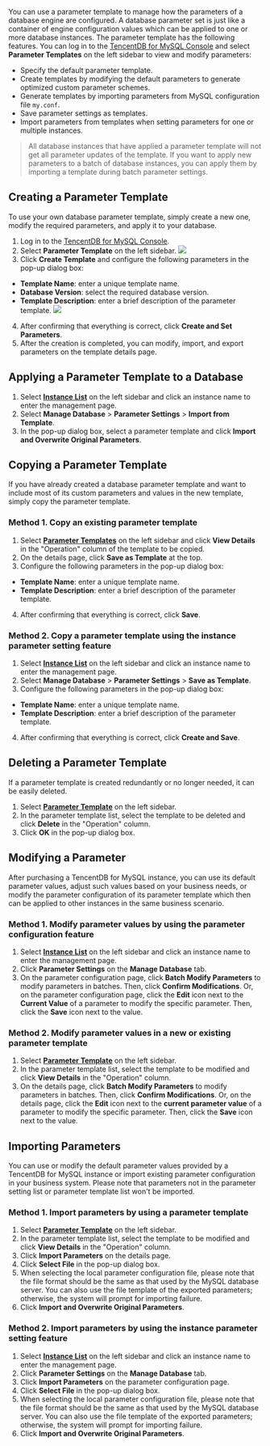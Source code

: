 You can use a parameter template to manage how the parameters of a database engine are configured. A database parameter set is just like a container of engine configuration values which can be applied to one or more database instances.
The parameter template has the following features. You can log in to the [TencentDB for MySQL Console](https://console.cloud.tencent.com/cdb) and select **Parameter Templates** on the left sidebar to view and modify parameters:
- Specify the default parameter template.
- Create templates by modifying the default parameters to generate optimized custom parameter schemes.
- Generate templates by importing parameters from MySQL configuration file `my.conf`.
- Save parameter settings as templates.
- Import parameters from templates when setting parameters for one or multiple instances.
> All database instances that have applied a parameter template will not get all parameter updates of the template. If you want to apply new parameters to a batch of database instances, you can apply them by importing a template during batch parameter settings.

## Creating a Parameter Template
To use your own database parameter template, simply create a new one, modify the required parameters, and apply it to your database.
1. Log in to the [TencentDB for MySQL Console](https://console.cloud.tencent.com/cdb).
2. Select **Parameter Template** on the left sidebar.
![](https://main.qcloudimg.com/raw/ba2e21784ea990684ae8ed459057c28d.png)
3. Click **Create Template** and configure the following parameters in the pop-up dialog box:
 - **Template Name**: enter a unique template name.
 - **Database Version**: select the required database version.
 - **Template Description**: enter a brief description of the parameter template.
![](https://main.qcloudimg.com/raw/5851500ccdec4359b47709a28d3f6fac.png)
4. After confirming that everything is correct, click **Create and Set Parameters**.
5. After the creation is completed, you can modify, import, and export parameters on the template details page.

## Applying a Parameter Template to a Database
1. Select **[Instance List](https://console.cloud.tencent.com/cdb)** on the left sidebar and click an instance name to enter the management page.
2. Select **Manage Database** > **Parameter Settings** > **Import from Template**.
3. In the pop-up dialog box, select a parameter template and click **Import and Overwrite Original Parameters**.

## Copying a Parameter Template
If you have already created a database parameter template and want to include most of its custom parameters and values in the new template, simply copy the parameter template.

### Method 1. Copy an existing parameter template
1. Select **[Parameter Templates](https://console.cloud.tencent.com/mysql/param-templates)** on the left sidebar and click **View Details** in the "Operation" column of the template to be copied.
2. On the details page, click **Save as Template** at the top.
3. Configure the following parameters in the pop-up dialog box:
  - **Template Name**: enter a unique template name.
  - **Template Description**: enter a brief description of the parameter template.
4. After confirming that everything is correct, click **Save**.

### Method 2. Copy a parameter template using the instance parameter setting feature
1. Select **[Instance List](https://console.cloud.tencent.com/cdb)** on the left sidebar and click an instance name to enter the management page.
2. Select **Manage Database** > **Parameter Settings** > **Save as Template**.
3. Configure the following parameters in the pop-up dialog box:
  - **Template Name**: enter a unique template name.
  - **Template Description**: enter a brief description of the parameter template.
4. After confirming that everything is correct, click **Create and Save**.

## Deleting a Parameter Template
If a parameter template is created redundantly or no longer needed, it can be easily deleted.
1. Select **[Parameter Template](https://console.cloud.tencent.com/mysql/param-templates)** on the left sidebar.
2. In the parameter template list, select the template to be deleted and click **Delete** in the "Operation" column.
3. Click **OK** in the pop-up dialog box.

## Modifying a Parameter
After purchasing a TencentDB for MySQL instance, you can use its default parameter values, adjust such values based on your business needs, or modify the parameter configuration of its parameter template which then can be applied to other instances in the same business scenario.

### Method 1. Modify parameter values by using the parameter configuration feature
1. Select **[Instance List](https://console.cloud.tencent.com/cdb)** on the left sidebar and click an instance name to enter the management page.
2. Click **Parameter Settings** on the **Manage Database** tab.
3. On the parameter configuration page, click **Batch Modify Parameters** to modify parameters in batches. Then, click **Confirm Modifications**.
   Or, on the parameter configuration page, click the **Edit** icon next to the **Current Value** of a parameter to modify the specific parameter. Then, click the **Save** icon next to the value.

### Method 2. Modify parameter values in a new or existing parameter template
1. Select **[Parameter Template](https://console.cloud.tencent.com/mysql/param-templates)** on the left sidebar.
2. In the parameter template list, select the template to be modified and click **View Details** in the "Operation" column.
3. On the details page, click **Batch Modify Parameters** to modify parameters in batches. Then, click **Confirm Modifications**.
   Or, on the details page, click the **Edit** icon next to the **current parameter value** of a parameter to modify the specific parameter. Then, click the **Save** icon next to the value.

## Importing Parameters
You can use or modify the default parameter values provided by a TencentDB for MySQL instance or import existing parameter configuration in your business system. Please note that parameters not in the parameter setting list or parameter template list won't be imported.

### Method 1. Import parameters by using a parameter template
1. Select **[Parameter Template](https://console.cloud.tencent.com/mysql/param-templates)** on the left sidebar.
2. In the parameter template list, select the template to be modified and click **View Details** in the "Operation" column.
3. Click **Import Parameters** on the details page.
4. Click **Select File** in the pop-up dialog box.
5. When selecting the local parameter configuration file, please note that the file format should be the same as that used by the MySQL database server. You can also use the file template of the exported parameters; otherwise, the system will prompt for importing failure.
6. Click **Import and Overwrite Original Parameters**.

### Method 2. Import parameters by using the instance parameter setting feature
1. Select **[Instance List](https://console.cloud.tencent.com/cdb)** on the left sidebar and click an instance name to enter the management page.
2. Click **Parameter Settings** on the **Manage Database** tab.
3. Click **Import Parameters** on the parameter configuration page.
4. Click **Select File** in the pop-up dialog box.
5. When selecting the local parameter configuration file, please note that the file format should be the same as that used by the MySQL database server. You can also use the file template of the exported parameters; otherwise, the system will prompt for importing failure.
6. Click **Import and Overwrite Original Parameters**.
